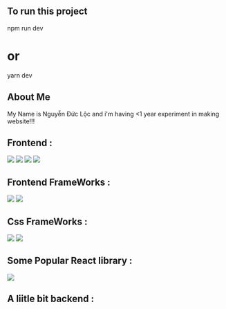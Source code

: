## To run this project

npm run dev
# or
yarn dev

## About Me 
My Name is Nguyễn Đức Lộc and i'm having <1 year experiment in making website!!!

## Frontend : 
<img src="https://img.shields.io/badge/html5-%23E34F26.svg?style=for-the-badge&logo=html5&logoColor=white"> <img src="https://img.shields.io/badge/css3-%231572B6.svg?style=for-the-badge&logo=css3&logoColor=white"> <img src="https://img.shields.io/badge/javascript-%23323330.svg?style=for-the-badge&logo=javascript&logoColor=%23F7DF1E"> <img src="https://img.shields.io/badge/typescript-%23007ACC.svg?style=for-the-badge&logo=typescript&logoColor=white">

## Frontend FrameWorks :
<img src="https://img.shields.io/badge/react-%2320232a.svg?style=for-the-badge&logo=react&logoColor=%2361DAFB"> <img src="https://img.shields.io/badge/Next-black?style=for-the-badge&logo=next.js&logoColor=white"> 

## Css FrameWorks :
<img src="https://img.shields.io/badge/materialui-%230081CB.svg?style=for-the-badge&logo=material-ui&logoColor=white"> <img src="https://img.shields.io/badge/tailwindcss-%2338B2AC.svg?style=for-the-badge&logo=tailwind-css&logoColor=white"> 

## Some Popular React library :
<img src="https://img.shields.io/badge/redux-%23593d88.svg?style=for-the-badge&logo=redux&logoColor=white"> 

## A liitle bit backend :

